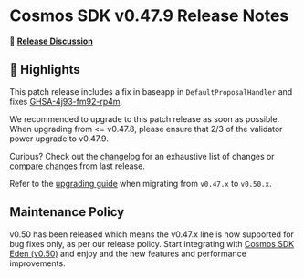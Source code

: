# Cosmos SDK v0.47.9 Release Notes

💬 [**Release Discussion**](https://github.com/orgs/cosmos/discussions/6)

## 🚀 Highlights

This patch release includes a fix in baseapp in `DefaultProposalHandler` and fixes [GHSA-4j93-fm92-rp4m](https://github.com/cosmos/cosmos-sdk/security/advisories/GHSA-4j93-fm92-rp4m).

We recommended to upgrade to this patch release as soon as possible.
When upgrading from <= v0.47.8, please ensure that 2/3 of the validator power upgrade to v0.47.9.

Curious? Check out the [changelog](https://github.com/cosmos/cosmos-sdk/blob/v0.47.9/CHANGELOG.md) for an exhaustive list of changes or [compare changes](https://github.com/cosmos/cosmos-sdk/compare/v0.47.8...v0.47.9) from last release.

Refer to the [upgrading guide](https://github.com/cosmos/cosmos-sdk/blob/release/v0.50.x/UPGRADING.md) when migrating from `v0.47.x` to `v0.50.x`.

## Maintenance Policy

v0.50 has been released which means the v0.47.x line is now supported for bug fixes only, as per our release policy.
Start integrating with [Cosmos SDK Eden (v0.50)](https://github.com/cosmos/cosmos-sdk/releases/tag/v0.50.4) and enjoy and the new features and performance improvements.
